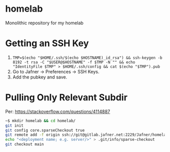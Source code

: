 # homelab

Monolithic repository for my homelab

# Getting an SSH Key
1. `TMP=$(echo "$HOME/.ssh/$(echo $HOSTNAME)_id_rsa") && ssh-keygen -b 8192 -t rsa -C "$USER@$HOSTNAME" -f $TMP -N "" && echo "IdentityFile $TMP" > $HOME/.ssh/config && cat $(echo "$TMP").pub`
2. Go to Jafner -> Preferences -> SSH Keys.
3. Add the pubkey and save.



# Pulling Only Relevant Subdir
Per: https://stackoverflow.com/questions/4114887

```bash
~$ mkdir homelab && cd homelab/
git init
git config core.sparseCheckout true
git remote add -f origin ssh://git@gitlab.jafner.net:2229/Jafner/homelab.git
echo "<deployment name; e.g. server/>" > .git/info/sparse-checkout
git checkout main
```

